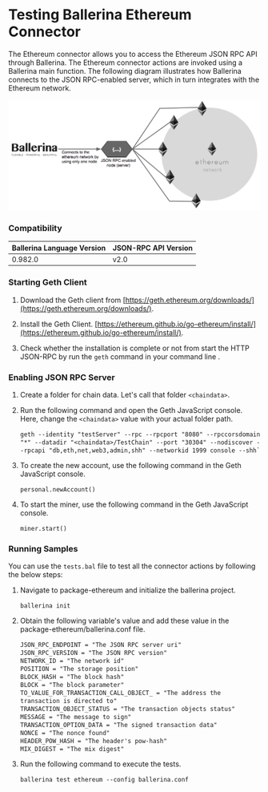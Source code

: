# Testing Ballerina Ethereum Connector

The Ethereum connector allows you to access the Ethereum JSON RPC API through Ballerina. The Ethereum connector actions are invoked using a Ballerina main function. The following diagram illustrates how Ballerina connects to the JSON RPC-enabled server, which in turn integrates with the Ethereum network.

![Ballerina -Ethereum Connector Overview](../../BallerinaEthereumJSONRPC.png)

### Compatibility

| Ballerina Language Version             | JSON-RPC API Version           |
| ---------------------------------------| -------------------------------|
|  0.982.0                               |   v2.0                        |

### Starting Geth Client

1. Download the Geth client from [https://geth.ethereum.org/downloads/](https://geth.ethereum.org/downloads/).

2. Install the Geth Client. [https://ethereum.github.io/go-ethereum/install/](https://ethereum.github.io/go-ethereum/install/).

3. Check whether the installation is complete or not from start the HTTP JSON-RPC by run the `geth` command in your command line .

### Enabling JSON RPC Server

1. Create a folder for chain data. Let's call that folder `<chaindata>`.

2. Run the following command and open the Geth JavaScript console. Here, change the `<chaindata>` value with your actual folder path.
    ````
    geth --identity "testServer" --rpc --rpcport "8080" --rpccorsdomain "*" --datadir "<chaindata>/TestChain" --port "30304" --nodiscover --rpcapi "db,eth,net,web3,admin,shh" --networkid 1999 console --shh`
    ````
3. To create the new account, use the following command in the Geth JavaScript console.
    ```
    personal.newAccount()
    ```

4. To start the miner, use the following command in the Geth JavaScript console.
    ```
    miner.start()

### Running Samples

You can use the `tests.bal` file to test all the connector actions by following the below steps:

1. Navigate to package-ethereum and initialize the ballerina project.
    ```
    ballerina init
    ```

2. Obtain the following variable's value and add these value in the package-ethereum/ballerina.conf file.
    ```
    JSON_RPC_ENDPOINT = "The JSON RPC server uri"
    JSON_RPC_VERSION = "The JSON RPC version"
    NETWORK_ID = "The network id"
    POSITION = "The storage position"
    BLOCK_HASH = "The block hash"
    BLOCK = "The block parameter" 
    TO_VALUE_FOR_TRANSACTION_CALL_OBJECT_ = "The address the transaction is directed to"
    TRANSACTION_OBJECT_STATUS = "The transaction objects status"
    MESSAGE = "The message to sign"
    TRANSACTION_OPTION_DATA = "The signed transaction data"
    NONCE = "The nonce found"
    HEADER_POW_HASH = "The header's pow-hash"
    MIX_DIGEST = "The mix digest"
    ```

4. Run the following command to execute the tests.
    ```
    ballerina test ethereum --config ballerina.conf
    ```
